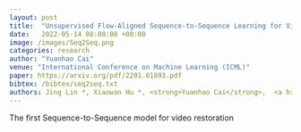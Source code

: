 ```yaml
---
layout: post
title:  "Unsupervised Flow-Aligned Sequence-to-Sequence Learning for Video Restoration"
date:   2022-05-14 08:00:00 +00:00
image: /images/Seq2Seq.png
categories: research
author: "Yuanhao Cai"
venue: "International Conference on Machine Learning (ICML)"
paper: https://arxiv.org/pdf/2201.01893.pdf
bibtex: /bibtex/seq2seq.txt
authors: Jing Lin *, Xiaowan Hu *, <strong>Yuanhao Cai</strong>,  <a href="https://www.sigs.tsinghua.edu.cn/whq/">Haoqian Wang</a>, <a href="https://scholar.google.com.hk/citations?hl=zh-CN&user=JPUwfAMAAAAJ">Youliang Yan</a>, <a href="https://scholar.google.com.hk/citations?hl=zh-CN&user=0ua28KoAAAAJ">Xueyi Zou</a>, <a href="https://yulunzhang.com/">Yulun Zhang</a>, <a href="https://ee.ethz.ch/the-department/faculty/professors/person-detail.OTAyMzM=.TGlzdC80MTEsMTA1ODA0MjU5.html">Luc Van Gool</a>
---
```

The first Sequence-to-Sequence model for video restoration
